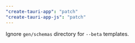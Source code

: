 ```yaml
---
"create-tauri-app": "patch"
"create-tauri-app-js": "patch"
---
```


Ignore `gen/schemas` directory for `--beta` templates.

